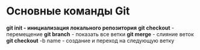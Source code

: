 # Основные команды Git
**git init - инициализация локального репозитория**
**git checkout** - перемещение
**git branch** - показать все ветки
**git merge** - слияние веток
**git checkout** -b name - создание и переход на следующую ветку